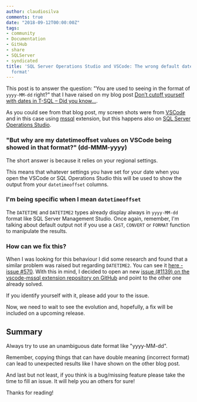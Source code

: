 ```yaml
---
author: claudiosilva
comments: true
date: "2018-09-12T00:00:00Z"
tags:
- community
- Documentation
- GitHub
- share
- SQLServer
- syndicated
title: 'SQL Server Operations Studio and VSCode: The wrong default datetimeoffset
  format'
---
```

This post is to answer the question: "You are used to seeing in the format of `yyyy-MM-dd` right?" that I have raised on my blog post [Don’t cutoff yourself with dates in T-SQL – Did you know…](https://claudioessilva.eu/2018/09/04/dont-cutoff-yourself-when-dealing-with-dates-in-t-sql-did-you-know/).

As you could see from that blog post, my screen shots were from [VSCode](https://code.visualstudio.com/) and in this case using [mssql](https://github.com/Microsoft/vscode-mssql) extension, but this happens also on [SQL Server Operations Studio](https://docs.microsoft.com/en-us/sql/sql-operations-studio/download?view=sql-server-2017).

### "But why are my datetimeoffset values on VSCode being showed in that format?" (dd-MMM-yyyy)

The short answer is because it relies on your regional settings.

This means that whatever settings you have set for your date when you open the VSCode or SQL Operations Studio this will be used to show the output from your `datetimeoffset` columns.

### I'm being specific when I mean `datetimeoffset`

The `DATETIME` and `DATETIME2` types already display always in `yyyy-MM-dd` format like SQL Server Management Studio.
Once again, remember, I'm talking about default output not if you use a `CAST`, `CONVERT` or `FORMAT` function to manipulate the results.

### How can we fix this?

When I was looking for this behaviour I did some research and found that a similar problem was raised but regarding `DATETIME2`. You can see it [here - issue #570](https://github.com/Microsoft/vscode-mssql/issues/570).
With this in mind, I decided to open an new [issue (#1139) on the vscode-mssql extension repository on GitHub](https://github.com/Microsoft/vscode-mssql/issues/1139) and point to the other one already solved.

If you identify yourself with it, please add your <span class="dashicons dashicons-thumbs-up"></span> to the issue.

Now, we need to wait to see the evolution and, hopefully, a fix will be included on a upcoming release.

## Summary

Always try to use an unambiguous date format like "yyyy-MM-dd".

Remember, copying things that can have double meaning (incorrect format) can lead to unexpected results like I have shown on the other blog post.

And last but not least, if you think is a bug/missing feature please take the time to fill an issue. It will help you an others for sure!

Thanks for reading!
